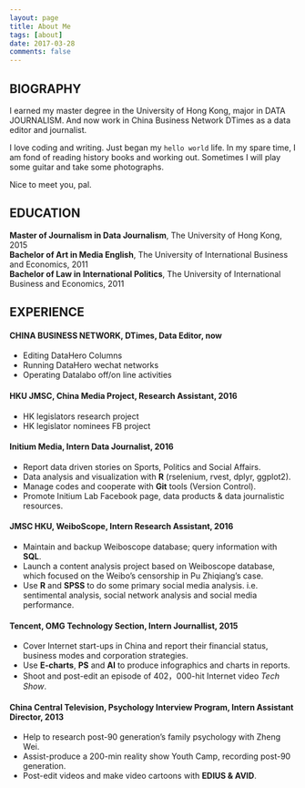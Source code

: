 ```yaml
---
layout: page
title: About Me
tags: [about]
date: 2017-03-28
comments: false
---
```


## BIOGRAPHY
I earned my master degree in the University of Hong Kong, major in DATA JOURNALISM. And now work in China Business Network  DTimes as a data editor and journalist. <br>

I love coding and writing. Just began my `hello world` life. In my spare time, I am fond of reading history books and working out. Sometimes I will play some guitar and take some photographs.<br>

Nice to meet you, pal.



## EDUCATION
**Master of Journalism in Data Journalism**, The University of Hong Kong, 2015<br>
**Bachelor of Art in Media English**, The University of International Business and Economics, 2011<br>
**Bachelor of Law in International Politics**, The University of International Business and Economics, 2011<br>


## EXPERIENCE
#### CHINA BUSINESS NETWORK, DTimes, Data Editor, now
* Editing DataHero Columns
* Running DataHero wechat networks
* Operating Datalabo off/on line activities<br>

#### HKU JMSC, China Media Project, Research Assistant, 2016
* HK legislators research project
* HK legislator nominees FB project<br>

#### Initium Media, Intern Data Journalist, 2016
* Report data driven stories on Sports, Politics and Social Affairs.
* Data analysis and visualization with **R** (rselenium, rvest, dplyr, ggplot2).
* Manage codes and cooperate with **Git** tools (Version Control).
* Promote Initium Lab Facebook page, data products  & data journalistic resources. <br>

#### JMSC HKU, WeiboScope, Intern Research Assistant, 2016
* Maintain and backup Weiboscope database; query information with **SQL**. 
* Launch a content analysis project based on Weiboscope database, which focused on the Weibo’s censorship in Pu Zhiqiang’s case.
* Use **R** and **SPSS** to do some primary social media analysis. i.e. sentimental analysis, social network analysis and social media performance. <br>

#### Tencent, OMG Technology Section, Intern Journallist, 2015 
* Cover Internet start-ups in China and report their financial status, business modes and corporation strategies.
* Use **E-charts**, **PS** and **AI** to produce infographics and charts in reports.
* Shoot and post-edit an episode of 402，000-hit Internet video *Tech Show*.

#### China Central Television, Psychology Interview Program, Intern Assistant Director, 2013
* Help to research post-90 generation’s family psychology with Zheng Wei.
* Assist-produce a 200-min reality show Youth Camp, recording post-90 generation.
* Post-edit videos and make video cartoons with **EDIUS & AVID**. 
